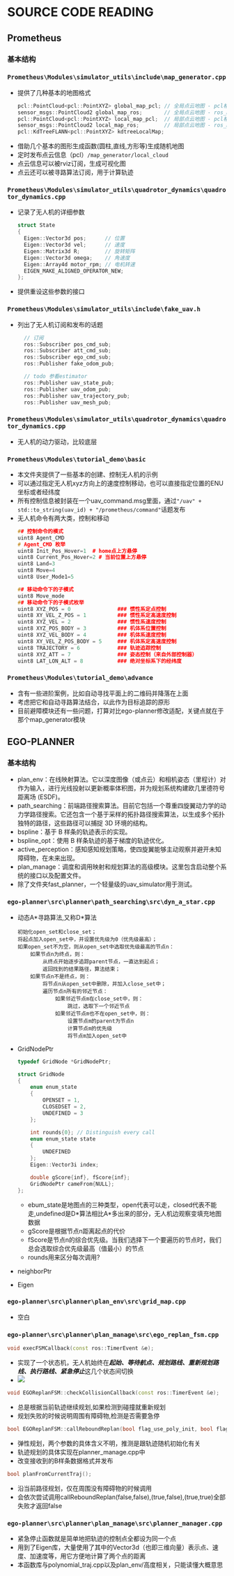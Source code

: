 # SOURCE CODE READING

## Prometheus

### 基本结构

### `Prometheus\Modules\simulator_utils\include\map_generator.cpp`
- 提供了几种基本的地图格式
    ```cpp
    pcl::PointCloud<pcl::PointXYZ> global_map_pcl; // 全局点云地图 - pcl格式
    sensor_msgs::PointCloud2 global_map_ros;       // 全局点云地图 - ros_msg格式
    pcl::PointCloud<pcl::PointXYZ> local_map_pcl;  // 局部点云地图 - pcl格式
    sensor_msgs::PointCloud2 local_map_ros;        // 局部点云地图 - ros_msg格式
    pcl::KdTreeFLANN<pcl::PointXYZ> kdtreeLocalMap;
    ```
- 借助几个基本的图形生成函数(圆柱,直线,方形等)生成随机地图
- 定时发布点云信息（pcl）`/map_generator/local_cloud`
- 点云信息可以被rviz订阅，生成可视化图
- 点云还可以被寻路算法订阅，用于计算轨迹    

### `Prometheus\Modules\simulator_utils\quadrotor_dynamics\quadrotor_dynamics.cpp`

- 记录了无人机的详细参数
    ```c++
    struct State
    {
      Eigen::Vector3d pos;      // 位置
      Eigen::Vector3d vel;      // 速度
      Eigen::Matrix3d R;        // 旋转矩阵
      Eigen::Vector3d omega;    // 角速度
      Eigen::Array4d motor_rpm; // 电机转速
      EIGEN_MAKE_ALIGNED_OPERATOR_NEW;
    };
    ```
- 提供重设这些参数的接口

### `Prometheus\Modules\simulator_utils\include\fake_uav.h`

- 列出了无人机订阅和发布的话题
  ```c++
    // 订阅
    ros::Subscriber pos_cmd_sub;
    ros::Subscriber att_cmd_sub;
    ros::Subscriber ego_cmd_sub;
    ros::Publisher fake_odom_pub;

    // todo 参看estimator
    ros::Publisher uav_state_pub;
    ros::Publisher uav_odom_pub;
    ros::Publisher uav_trajectory_pub;
    ros::Publisher uav_mesh_pub;
    ```

### `Prometheus\Modules\simulator_utils\quadrotor_dynamics\quadrotor_dynamics.cpp`

- 无人机的动力驱动，比较底层

### `Prometheus\Modules\tutorial_demo\basic`

- 本文件夹提供了一些基本的创建、控制无人机的示例
- 可以通过指定无人机xyz方向上的速度控制移动，也可以直接指定位置的ENU坐标或者经纬度
- 所有控制信息被封装在一个uav_command.msg里面，通过`"/uav" + std::to_string(uav_id) + "/prometheus/command"`话题发布
- 无人机命令有两大类，控制和移动
    ```c++
    ## 控制命令的模式 
    uint8 Agent_CMD
    # Agent_CMD 枚举
    uint8 Init_Pos_Hover=1  # home点上方悬停
    uint8 Current_Pos_Hover=2 # 当前位置上方悬停
    uint8 Land=3
    uint8 Move=4
    uint8 User_Mode1=5

    ## 移动命令下的子模式
    uint8 Move_mode
    ## 移动命令下的子模式枚举
    uint8 XYZ_POS = 0               ### 惯性系定点控制
    uint8 XY_VEL_Z_POS = 1          ### 惯性系定高速度控制
    uint8 XYZ_VEL = 2               ### 惯性系速度控制
    uint8 XYZ_POS_BODY = 3          ### 机体系位置控制
    uint8 XYZ_VEL_BODY = 4          ### 机体系速度控制
    uint8 XY_VEL_Z_POS_BODY = 5     ### 机体系定高速度控制
    uint8 TRAJECTORY = 6            ### 轨迹追踪控制
    uint8 XYZ_ATT = 7               ### 姿态控制（来自外部控制器）
    uint8 LAT_LON_ALT = 8           ### 绝对坐标系下的经纬度
    ```
### `Prometheus\Modules\tutorial_demo\advance`

- 含有一些进阶案例，比如自动寻找平面上的二维码并降落在上面
- 考虑把它和自动寻路算法结合，以此作为目标追踪的原形
- 目前避障模块还有一些问题，打算对比ego-planner修改适配，关键点就在于那个map_generator模块

## EGO-PLANNER

### 基本结构
- plan_env：在线映射算法。它以深度图像（或点云）和相机姿态（里程计）对作为输入，进行光线投射以更新概率体积图，并为规划系统构建欧几里德符号距离场 (ESDF)。
- path_searching：前端路径搜索算法。目前它包括一个尊重四旋翼动力学的动力学路径搜索。它还包含一个基于采样的拓扑路径搜索算法，以生成多个拓扑独特的路径，这些路径可以捕捉 3D 环境的结构。
- bspline：基于 B 样条的轨迹表示的实现。
- bspline_opt：使用 B 样条轨迹的基于梯度的轨迹优化。
- active_perception：感知感知规划策略，使四旋翼能够主动观察并避开未知障碍物，在未来出现。
- plan_manage：调度和调用映射和规划算法的高级模块。这里包含启动整个系统的接口以及配置文件。
- 除了文件夹fast_planner，一个轻量级的uav_simulator用于测试。

### `ego-planner\src\planner\path_searching\src\dyn_a_star.cpp`

- 动态A\*寻路算法,又称D\*算法

  ```text
  初始化open_set和close_set；
  将起点加入open_set中，并设置优先级为0（优先级最高）；
  如果open_set不为空，则从open_set中选取优先级最高的节点n：
      如果节点n为终点，则：
          从终点开始逐步追踪parent节点，一直达到起点；
          返回找到的结果路径，算法结束；
      如果节点n不是终点，则：
          将节点n从open_set中删除，并加入close_set中；
          遍历节点n所有的邻近节点：
              如果邻近节点m在close_set中，则：
                  跳过，选取下一个邻近节点
              如果邻近节点m也不在open_set中，则：
                  设置节点m的parent为节点n
                  计算节点m的优先级
                  将节点m加入open_set中
    ```

- GridNodePtr

    ```cpp
    typedef GridNode *GridNodePtr;

    struct GridNode
    {
        enum enum_state
        {
            OPENSET = 1,
            CLOSEDSET = 2,
            UNDEFINED = 3
        };

        int rounds{0}; // Distinguish every call
        enum enum_state state
        {
            UNDEFINED
        };
        Eigen::Vector3i index;

        double gScore{inf}, fScore{inf};
        GridNodePtr cameFrom{NULL};
    };
    ```

  - ebum_state是地图点的三种类型，open代表可以走，closed代表不能走,undefined是D\*算法相比A\*多出来的部分，无人机边观察变填充地图数据
  - gScore是根据节点n距离起点的代价
  - fScore是节点n的综合优先级。当我们选择下一个要遍历的节点时，我们总会选取综合优先级最高（值最小）的节点
  - rounds用来区分每次调用?

- neighborPtr

- Eigen

### `ego-planner\src\planner\plan_env\src\grid_map.cpp`

- 空白

### `ego-planner\src\planner\plan_manage\src\ego_replan_fsm.cpp`

```c++
void execFSMCallback(const ros::TimerEvent &e);
```

- 实现了一个状态机，无人机始终在***起始、等待航点、规划路线、重新规划路线、执行路线、紧急停止***这几个状态间切换
- ![](images/UAV_status.jpg)

```c++
void EGOReplanFSM::checkCollisionCallback(const ros::TimerEvent &e);
```

- 总是根据当前轨迹继续规划,如果检测到碰撞就重新规划
- 规划失败的时候说明周围有障碍物,检测是否需要急停

```c++
bool EGOReplanFSM::callReboundReplan(bool flag_use_poly_init, bool flag_randomPolyTraj)
```

- 弹性规划，两个参数的具体含义不明，推测是跟轨迹随机初始化有关
- 轨迹规划的具体实现在planner_manage.cpp中
- 改变接收到的B样条数据格式并发布
  
```c++
bool planFromCurrentTraj();
```

- 沿当前路径规划，仅在周围没有障碍物的时候调用
- 会依次尝试调用callReboundReplan(false,false),(true,false),(true,true)全部失败才返回false

### `ego-planner\src\planner\plan_manage\src\planner_manager.cpp`

- 紧急停止函数就是简单地把轨迹的控制点全都设为同一个点
- 用到了Eigen库，大量使用了其中的Vector3d（也即三维向量）表示点、速度、加速度等，用它方便地计算了两个点的距离
- 本函数库与polynomial_traj.cpp以及plan_env/高度相关，只能读懂大概意思